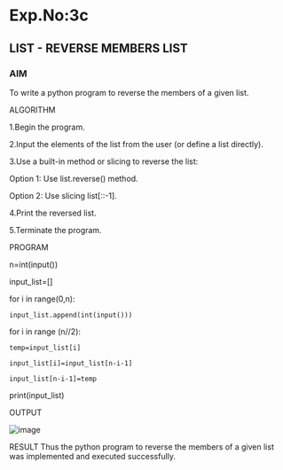 # Exp.No:3c
## LIST - REVERSE MEMBERS LIST



### AIM  
To write a python program to reverse the members of a given list.


 ALGORITHM
 
1.Begin the program.

2.Input the elements of the list from the user (or define a list directly).

3.Use a built-in method or slicing to reverse the list:

Option 1: Use list.reverse() method.

Option 2: Use slicing list[::-1].

4.Print the reversed list.

5.Terminate the program.


 PROGRAM
 
n=int(input())

input_list=[]

for i in range(0,n):

    input_list.append(int(input()))
    
for i in range (n//2):

    temp=input_list[i]
    
    input_list[i]=input_list[n-i-1]
    
    input_list[n-i-1]=temp
    
print(input_list)


 OUTPUT

![image](https://github.com/user-attachments/assets/762de86f-73ef-4dd8-908a-093496b1218f)

 

 RESULT
Thus the  python program to reverse the members of a given list was implemented and executed successfully.
